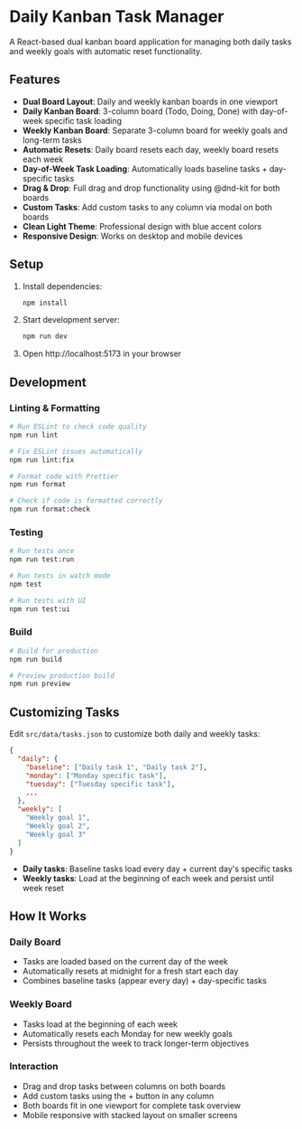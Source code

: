 # Daily Kanban Task Manager

A React-based dual kanban board application for managing both daily tasks and weekly goals with automatic reset functionality.

## Features

- **Dual Board Layout**: Daily and weekly kanban boards in one viewport
- **Daily Kanban Board**: 3-column board (Todo, Doing, Done) with day-of-week specific task loading
- **Weekly Kanban Board**: Separate 3-column board for weekly goals and long-term tasks
- **Automatic Resets**: Daily board resets each day, weekly board resets each week
- **Day-of-Week Task Loading**: Automatically loads baseline tasks + day-specific tasks
- **Drag & Drop**: Full drag and drop functionality using @dnd-kit for both boards
- **Custom Tasks**: Add custom tasks to any column via modal on both boards
- **Clean Light Theme**: Professional design with blue accent colors
- **Responsive Design**: Works on desktop and mobile devices

## Setup

1. Install dependencies:

   ```bash
   npm install
   ```

2. Start development server:

   ```bash
   npm run dev
   ```

3. Open http://localhost:5173 in your browser

## Development

### Linting & Formatting

```bash
# Run ESLint to check code quality
npm run lint

# Fix ESLint issues automatically
npm run lint:fix

# Format code with Prettier
npm run format

# Check if code is formatted correctly
npm run format:check
```

### Testing

```bash
# Run tests once
npm run test:run

# Run tests in watch mode
npm test

# Run tests with UI
npm run test:ui
```

### Build

```bash
# Build for production
npm run build

# Preview production build
npm run preview
```

## Customizing Tasks

Edit `src/data/tasks.json` to customize both daily and weekly tasks:

```json
{
  "daily": {
    "baseline": ["Daily task 1", "Daily task 2"],
    "monday": ["Monday specific task"],
    "tuesday": ["Tuesday specific task"],
    ...
  },
  "weekly": [
    "Weekly goal 1",
    "Weekly goal 2",
    "Weekly goal 3"
  ]
}
```

- **Daily tasks**: Baseline tasks load every day + current day's specific tasks
- **Weekly tasks**: Load at the beginning of each week and persist until week reset

## How It Works

### Daily Board

- Tasks are loaded based on the current day of the week
- Automatically resets at midnight for a fresh start each day
- Combines baseline tasks (appear every day) + day-specific tasks

### Weekly Board

- Tasks load at the beginning of each week
- Automatically resets each Monday for new weekly goals
- Persists throughout the week to track longer-term objectives

### Interaction

- Drag and drop tasks between columns on both boards
- Add custom tasks using the + button in any column
- Both boards fit in one viewport for complete task overview
- Mobile responsive with stacked layout on smaller screens
